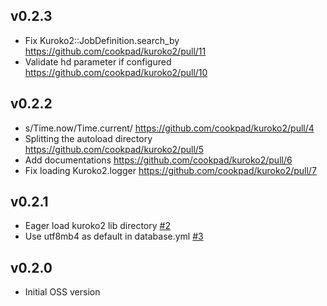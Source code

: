 ## v0.2.3
- Fix Kuroko2::JobDefinition.search_by https://github.com/cookpad/kuroko2/pull/11
- Validate hd parameter if configured https://github.com/cookpad/kuroko2/pull/10

## v0.2.2
- s/Time.now/Time.current/ https://github.com/cookpad/kuroko2/pull/4
- Splitting the autoload directory https://github.com/cookpad/kuroko2/pull/5
- Add documentations https://github.com/cookpad/kuroko2/pull/6
- Fix loading Kuroko2.logger https://github.com/cookpad/kuroko2/pull/7

## v0.2.1
- Eager load kuroko2 lib directory [#2](https://github.com/cookpad/kuroko2/pull/2)
- Use utf8mb4 as default in database.yml [#3](https://github.com/cookpad/kuroko2/pull/3)

## v0.2.0
- Initial OSS version
